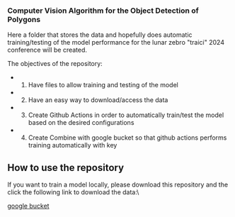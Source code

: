 ### Computer Vision Algorithm for the Object Detection of Polygons


Here a folder that stores the data and hopefully does automatic training/testing of the model performance for the lunar zebro "traici" 2024 conference will be created.

The objectives of the repository: 

- 1. Have files to allow training and testing of the model
- 2. Have an easy way to download/access the data
- 3. Create Github Actions in order to automatically train/test the model based on the desired configurations
- 4. Create Combine with google bucket so that github actions performs training automatically with key



## How to use the repository 

If you want to train a model locally, please download this repository and the click the following link to download the data:\

[google bucket](https://storage.googleapis.com/polygon_bucket/data.zip)

